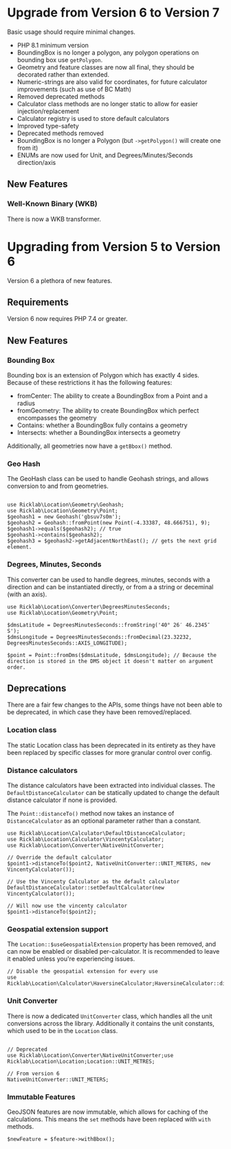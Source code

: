 # Upgrade from Version 6 to Version 7

Basic usage should require minimal changes.

* PHP 8.1 minimum version
* BoundingBox is no longer a polygon, any polygon operations on bounding box use `getPolygon`.
* Geometry and feature classes are now all final, they should be decorated rather than extended.
* Numeric-strings are also valid for coordinates, for future calculator improvements (such as use of BC Math)
* Removed deprecated methods
* Calculator class methods are no longer static to allow for easier injection/replacement
* Calculator registry is used to store default calculators
* Improved type-safety
* Deprecated methods removed
* BoundingBox is no longer a Polygon (but `->getPolygon()` will create one from it)
* ENUMs are now used for Unit, and Degrees/Minutes/Seconds direction/axis

## New Features

### Well-Known Binary (WKB)

There is now a WKB transformer.

# Upgrading from Version 5 to Version 6

Version 6 a plethora of new features.

## Requirements

Version 6 now requires PHP 7.4 or greater.

## New Features

### Bounding Box

Bounding box is an extension of Polygon which has exactly 4 sides. Because of these restrictions it has the following features:

* fromCenter: The ability to create a BoundingBox from a Point and a radius
* fromGeometry: The ability to create BoundingBox which perfect encompasses  the geometry
* Contains: whether a BoundingBox fully contains a geometry
* Intersects: whether a BoundingBox intersects a geometry

Additionally, all geometries now have a `getBbox()` method.

### Geo Hash

The GeoHash class can be used to handle Geohash strings, and allows conversion to and from geometries.

```injectablephp

use Ricklab\Location\Geometry\Geohash;
use Ricklab\Location\Geometry\Point;
$geohash1 = new Geohash('gbsuv7s0m');
$geohash2 = Geohash::fromPoint(new Point(-4.33387, 48.666751), 9);
$geohash1->equals($geohash2); // true
$geohash1->contains($geohash2);
$geohash3 = $geohash2->getAdjacentNorthEast(); // gets the next grid element.
```

### Degrees, Minutes, Seconds

This converter can be used to handle degrees, minutes, seconds with a direction and can be instantiated directly, or from a a string or deceminal (with an axis).

```injectablephp
use Ricklab\Location\Converter\DegreesMinutesSeconds;
use Ricklab\Location\Geometry\Point;

$dmsLatitude = DegreesMinutesSeconds::fromString('40° 26′ 46.2345″ S');
$dmsLongitude = DegreesMinutesSeconds::fromDecimal(23.32232, DegreesMinutesSeconds::AXIS_LONGITUDE);

$point = Point::fromDms($dmsLatitude, $dmsLongitude); // Because the direction is stored in the DMS object it doesn't matter on argument order.
```

## Deprecations

There are a fair few changes to the APIs, some things have not been able to be deprecated, in which case they have been removed/replaced.

### Location class

The static Location class has been deprecated in its entirety as they have been replaced by specific classes for more granular control over config.

### Distance calculators

The distance calculators have been extracted into individual classes. The `DefaultDistanceCalculator` can be statically updated to change the default distance calculator if none is provided.

The `Point::distanceTo()` method now takes an instance of `DistanceCalculator` as an optional parameter rather than a constant.

```injectablephp
use Ricklab\Location\Calculator\DefaultDistanceCalculator;
use Ricklab\Location\Calculator\VincentyCalculator;
use Ricklab\Location\Converter\NativeUnitConverter;

// Override the default calculator
$point1->distanceTo($point2, NativeUnitConverter::UNIT_METERS, new VincentyCalculator());

// Use the Vincenty Calculator as the default calculator
DefaultDistanceCalculator::setDefaultCalculator(new VincentyCalculator());

// Will now use the vincenty calculator
$point1->distanceTo($point2);
```

### Geospatial extension support

The `Location::$useGeospatialExtension` property has been removed, and can now be enabled or disabled per-calculator. It is recommended to leave it enabled unless you're experiencing issues.

```injectablephp
// Disable the geospatial extension for every use
use Ricklab\Location\Calculator\HaversineCalculator;HaversineCalculator::disableGeoSpatialExtension();
```

### Unit Converter

There is now a dedicated `UnitConverter` class, which handles all the unit conversions across the library. Additionally it contains the unit constants, which used to be in the `Location` class.

```injectablephp

// Deprecated
use Ricklab\Location\Converter\NativeUnitConverter;use Ricklab\Location\Location;Location::UNIT_METRES;

// From version 6
NativeUnitConverter::UNIT_METERS;
```

### Immutable Features

GeoJSON features are now immutable, which allows for caching of the calculations. This means the `set` methods have been replaced with `with` methods.

```injectablephp
$newFeature = $feature->withBbox();
```

